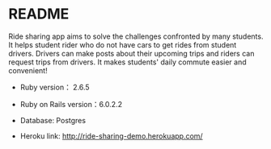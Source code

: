 # README

Ride sharing app aims to solve the challenges confronted by many students. It helps student rider who do not have cars to get rides from student drivers. Drivers can make posts about their upcoming trips and riders can request trips from drivers. It makes students' daily commute easier and convenient!

* Ruby version： 2.6.5
* Ruby on Rails version：6.0.2.2
* Database: Postgres

* Heroku link: http://ride-sharing-demo.herokuapp.com/
